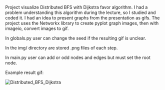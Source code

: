 Project visualize Distributed BFS with Dijkstra favor algorithm. I had a problem understanding this algorithm during the lecture, so I studied and coded it. I had an idea to present graphs from the presentation as gifs. The project uses the Networkx library to create pyplot graph images,
then with imageio, convert images to gif.

In globals.py user can change the seed if the resulting gif is unclear.

In the img/ directory are stored .png files of each step.

In main.py user can add or odd nodes and edges but must set the root node.

Example result gif:

![Distributed_BFS_Dijkstra](https://user-images.githubusercontent.com/61683825/218271165-b420a971-101f-4405-a3f4-fef7e58d51e3.gif)
